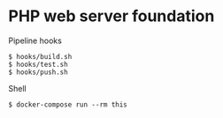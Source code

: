 # PHP web server foundation

Pipeline hooks

```
$ hooks/build.sh
$ hooks/test.sh
$ hooks/push.sh
```

Shell

```
$ docker-compose run --rm this
```
